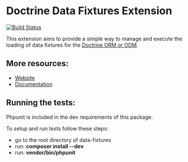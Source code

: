 # Doctrine Data Fixtures Extension

[![Build Status](https://github.com/doctrine/data-fixtures/workflows/Continuous%20Integration/badge.svg)](https://github.com/doctrine/data-fixtures/actions)

This extension aims to provide a simple way to manage and execute the loading of data fixtures
for the [Doctrine ORM or ODM](http://www.doctrine-project.org/).

## More resources:

* [Website](http://www.doctrine-project.org)
* [Documentation](https://www.doctrine-project.org/projects/doctrine-data-fixtures/en/latest/index.html)

## Running the tests:

Phpunit is included in the dev requirements of this package.

To setup and run tests follow these steps:

- go to the root directory of data-fixtures
- run: **composer install --dev**
- run: **vendor/bin/phpunit**
